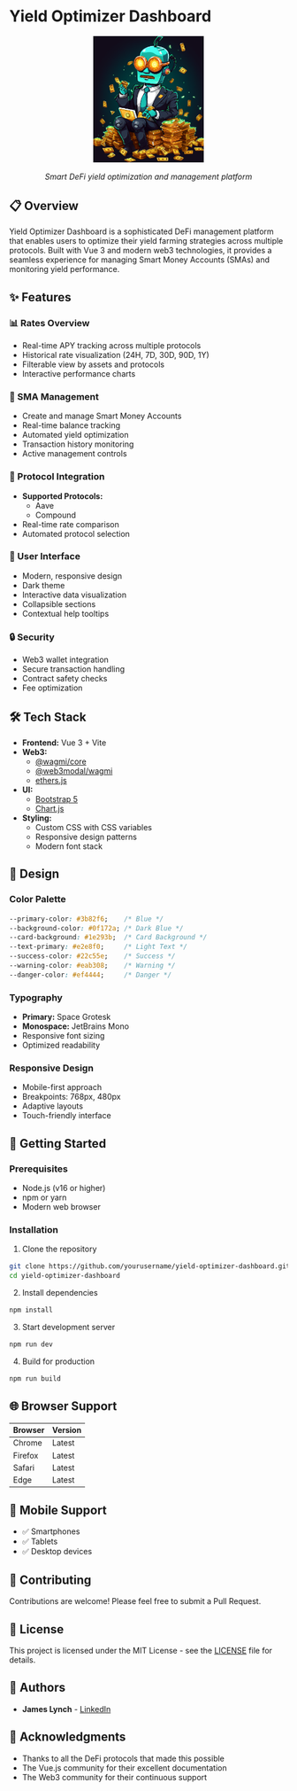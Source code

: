 # Yield Optimizer Dashboard

<div align="center">
  <img src="yield-optimizer-dashboard/src/assets/robot_trading_logo_cropped.png" alt="Yield Optimizer Logo" width="200"/>
  <br/>
  <p><em>Smart DeFi yield optimization and management platform</em></p>
</div>

## 📋 Overview

Yield Optimizer Dashboard is a sophisticated DeFi management platform that enables users to optimize their yield farming strategies across multiple protocols. Built with Vue 3 and modern web3 technologies, it provides a seamless experience for managing Smart Money Accounts (SMAs) and monitoring yield performance.

## ✨ Features

### 📊 Rates Overview
- Real-time APY tracking across multiple protocols
- Historical rate visualization (24H, 7D, 30D, 90D, 1Y)
- Filterable view by assets and protocols
- Interactive performance charts

### 🤖 SMA Management
- Create and manage Smart Money Accounts
- Real-time balance tracking
- Automated yield optimization
- Transaction history monitoring
- Active management controls

### 🔄 Protocol Integration
- **Supported Protocols:**
  - Aave
  - Compound
- Real-time rate comparison
- Automated protocol selection

### 🎨 User Interface
- Modern, responsive design
- Dark theme
- Interactive data visualization
- Collapsible sections
- Contextual help tooltips

### 🔒 Security
- Web3 wallet integration
- Secure transaction handling
- Contract safety checks
- Fee optimization

## 🛠️ Tech Stack

- **Frontend:** Vue 3 + Vite
- **Web3:** 
  - [@wagmi/core](https://wagmi.sh)
  - [@web3modal/wagmi](https://docs.walletconnect.com/web3modal)
  - [ethers.js](https://docs.ethers.org)
- **UI:** 
  - [Bootstrap 5](https://getbootstrap.com)
  - [Chart.js](https://www.chartjs.org)
- **Styling:** 
  - Custom CSS with CSS variables
  - Responsive design patterns
  - Modern font stack

## 🎯 Design

### Color Palette
```css
--primary-color: #3b82f6;    /* Blue */
--background-color: #0f172a; /* Dark Blue */
--card-background: #1e293b;  /* Card Background */
--text-primary: #e2e8f0;     /* Light Text */
--success-color: #22c55e;    /* Success */
--warning-color: #eab308;    /* Warning */
--danger-color: #ef4444;     /* Danger */
```

### Typography
- **Primary:** Space Grotesk
- **Monospace:** JetBrains Mono
- Responsive font sizing
- Optimized readability

### Responsive Design
- Mobile-first approach
- Breakpoints: 768px, 480px
- Adaptive layouts
- Touch-friendly interface

## 🚀 Getting Started

### Prerequisites
- Node.js (v16 or higher)
- npm or yarn
- Modern web browser

### Installation

1. Clone the repository
```bash
git clone https://github.com/yourusername/yield-optimizer-dashboard.git
cd yield-optimizer-dashboard
```

2. Install dependencies
```bash
npm install
```

3. Start development server
```bash
npm run dev
```

4. Build for production
```bash
npm run build
```

## 🌐 Browser Support

| Browser | Version |
|---------|---------|
| Chrome  | Latest  |
| Firefox | Latest  |
| Safari  | Latest  |
| Edge    | Latest  |

## 📱 Mobile Support

- ✅ Smartphones
- ✅ Tablets
- ✅ Desktop devices

## 🤝 Contributing

Contributions are welcome! Please feel free to submit a Pull Request.

## 📄 License

This project is licensed under the MIT License - see the [LICENSE](LICENSE) file for details.

## 👥 Authors

- **James Lynch** - [LinkedIn](https://www.linkedin.com/in/james-lynch-14645911a)

## 🙏 Acknowledgments

- Thanks to all the DeFi protocols that made this possible
- The Vue.js community for their excellent documentation
- The Web3 community for their continuous support
